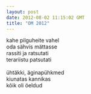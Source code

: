 ```yaml
---
layout: post
date: 2012-08-02 11:15:02 GMT
title: "OM 2012"
---
```

<p><span class="art">kahe pilguheite vahel<br /> oda sähvis mättasse<br /> rassiti ja ratsutati<br /> terariistu patsutati<br /><br /> ühtäkki, äginapühkmed <br /> kiunatas kannikas <br /> kõik oli öeldud</span></p> 